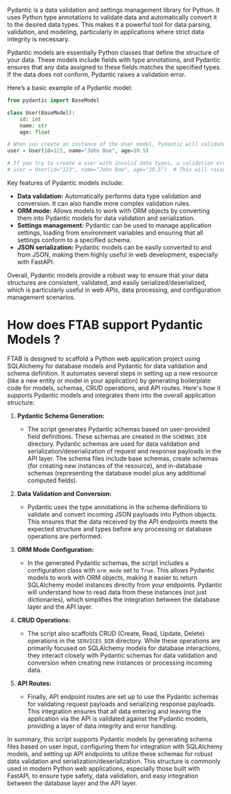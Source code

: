 Pydantic is a data validation and settings management library for Python. It uses Python type annotations to validate data and automatically convert it to the desired data types. This makes it a powerful tool for data parsing, validation, and modeling, particularly in applications where strict data integrity is necessary.

Pydantic models are essentially Python classes that define the structure of your data. These models include fields with type annotations, and Pydantic ensures that any data assigned to these fields matches the specified types. If the data does not conform, Pydantic raises a validation error.

Here’s a basic example of a Pydantic model:

```python
from pydantic import BaseModel

class User(BaseModel):
    id: int
    name: str
    age: float

# When you create an instance of the User model, Pydantic will validate the data:
user = User(id=123, name="John Doe", age=30.5)

# If you try to create a user with invalid data types, a validation error is raised:
# user = User(id="123", name="John Doe", age="30.5")  # This will raise an error
```

Key features of Pydantic models include:

- **Data validation:** Automatically performs data type validation and conversion. It can also handle more complex validation rules.
- **ORM mode:** Allows models to work with ORM objects by converting them into Pydantic models for data validation and serialization.
- **Settings management:** Pydantic can be used to manage application settings, loading from environment variables and ensuring that all settings conform to a specified schema.
- **JSON serialization:** Pydantic models can be easily converted to and from JSON, making them highly useful in web development, especially with FastAPI.

Overall, Pydantic models provide a robust way to ensure that your data structures are consistent, validated, and easily serialized/deserialized, which is particularly useful in web APIs, data processing, and configuration management scenarios.

# How does FTAB support Pydantic Models ?

FTAB is designed to scaffold a Python web application project using SQLAlchemy for database models and Pydantic for data validation and schema definition. It automates several steps in setting up a new resource (like a new entity or model in your application) by generating boilerplate code for models, schemas, CRUD operations, and API routes. Here's how it supports Pydantic models and integrates them into the overall application structure:

1. **Pydantic Schema Generation:**
   - The script generates Pydantic schemas based on user-provided field definitions. These schemas are created in the `SCHEMAS_DIR` directory. Pydantic schemas are used for data validation and serialization/deserialization of request and response payloads in the API layer. The schema files include base schemas, create schemas (for creating new instances of the resource), and in-database schemas (representing the database model plus any additional computed fields).

2. **Data Validation and Conversion:**
   - Pydantic uses the type annotations in the schema definitions to validate and convert incoming JSON payloads into Python objects. This ensures that the data received by the API endpoints meets the expected structure and types before any processing or database operations are performed.

3. **ORM Mode Configuration:**
   - In the generated Pydantic schemas, the script includes a configuration class with `orm_mode` set to `True`. This allows Pydantic models to work with ORM objects, making it easier to return SQLAlchemy model instances directly from your endpoints. Pydantic will understand how to read data from these instances (not just dictionaries), which simplifies the integration between the database layer and the API layer.

4. **CRUD Operations:**
   - The script also scaffolds CRUD (Create, Read, Update, Delete) operations in the `SERVICES_DIR` directory. While these operations are primarily focused on SQLAlchemy models for database interactions, they interact closely with Pydantic schemas for data validation and conversion when creating new instances or processing incoming data.

5. **API Routes:**
   - Finally, API endpoint routes are set up to use the Pydantic schemas for validating request payloads and serializing response payloads. This integration ensures that all data entering and leaving the application via the API is validated against the Pydantic models, providing a layer of data integrity and error handling.

In summary, this script supports Pydantic models by generating schema files based on user input, configuring them for integration with SQLAlchemy models, and setting up API endpoints to utilize these schemas for robust data validation and serialization/deserialization. This structure is commonly used in modern Python web applications, especially those built with FastAPI, to ensure type safety, data validation, and easy integration between the database layer and the API layer.